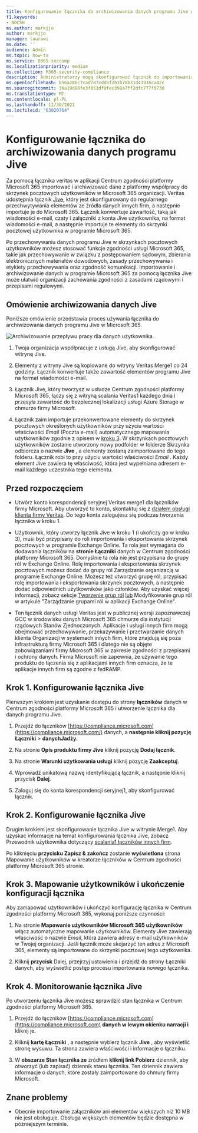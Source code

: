 ```yaml
---
title: Konfigurowanie łącznika do archiwizowania danych programu Jive w Microsoft 365
f1.keywords:
- NOCSH
ms.author: markjjo
author: markjjo
manager: laurawi
ms.date: ''
audience: Admin
ms.topic: how-to
ms.service: O365-seccomp
ms.localizationpriority: medium
ms.collection: M365-security-compliance
description: Administratorzy mogą skonfigurować łącznik do importowania i archiwizowania danych programu Jive z usługi Veritas w Microsoft 365. Ten łącznik umożliwia archiwizowanie danych innych firm w programie Microsoft 365 w celu zarządzania danymi innych firm za pomocą funkcji zgodności, takich jak archiwizacja ze względu na przepisy prawne, wyszukiwanie zawartości i zasady przechowywania.
ms.openlocfilehash: b56a286c7cad787cddbf2b1b78b31d43916ca42c
ms.sourcegitcommit: 36a19d80fe3f053df0fec398a7ff2dfc777f9730
ms.translationtype: MT
ms.contentlocale: pl-PL
ms.lasthandoff: 12/30/2021
ms.locfileid: "63020764"
---
```

# <a name="set-up-a-connector-to-archive-jive-data"></a>Konfigurowanie łącznika do archiwizowania danych programu Jive

Za pomocą łącznika veritas w aplikacji Centrum zgodności platformy Microsoft 365 importować i archiwizować dane z platformy współpracy do skrzynek pocztowych użytkowników w Microsoft 365 organizacji. Veritas udostępnia łącznik [Jive](https://globanet.com/jive/), który jest skonfigurowany do regularnego przechwytywania elementów ze źródła danych innych firm, a następnie importuje je do Microsoft 365. Łącznik konwertuje zawartość, taką jak wiadomości e-mail, czaty i załączniki z konta Jive użytkownika, na format wiadomości e-mail, a następnie importuje te elementy do skrzynki pocztowej użytkownika w programie Microsoft 365.

Po przechowywaniu danych programu Jive w skrzynkach pocztowych użytkowników możesz stosować funkcje zgodności usługi Microsoft 365, takie jak przechowywanie w związku z postępowaniem sądowym, zbierania elektronicznych materiałów dowodowych, zasady przechowywania i etykiety przechowywania oraz zgodność komunikacji. Importowanie i archiwizowanie danych w programie Microsoft 365 za pomocą łącznika Jive może ułatwić organizacji zachowania zgodności z zasadami rządowymi i przepisami regulowymi.

## <a name="overview-of-archiving-jive-data"></a>Omówienie archiwizowania danych Jive

Poniższe omówienie przedstawia proces używania łącznika do archiwizowania danych programu Jive w Microsoft 365.

![Archiwizowanie przepływu pracy dla danych użytkownika.](../media/JiveConnectorWorkflow.png)

1. Twoja organizacja współpracuje z usługą Jive, aby skonfigurować witrynę Jive.

2. Elementy z witryny Jive są kopiowane do witryny Veritas Merge1 co 24 godziny. Łącznik konwertuje także zawartość elementów programu Jive na format wiadomości e-mail.

3. Łącznik Jive, który tworzysz w usłudze Centrum zgodności platformy Microsoft 365, łączy się z witryną scalania Veritas1 każdego dnia i przesyła zawartość do bezpiecznej lokalizacji usługi Azure Storage w chmurze firmy Microsoft.

4. Łącznik zaim importuje przekonwertowane elementy do skrzynek pocztowych określonych użytkowników przy użyciu wartości właściwości *Email* (Poczta e-mail) automatycznego mapowania użytkowników zgodnie z opisem w [kroku 3](#step-3-map-users-and-complete-the-connector-setup). W skrzynkach pocztowych użytkowników zostanie utworzony nowy podfolder w folderze Skrzynka odbiorcza o nazwie **Jive** , a elementy zostaną zaimportowane do tego folderu. Łącznik robi to przy użyciu wartości właściwości *Email* . Każdy element Jive zawiera tę właściwość, która jest wypełniana adresem e-mail każdego uczestnika tego elementu.

## <a name="before-you-begin"></a>Przed rozpoczęciem

- Utwórz konto korespondencji seryjnej Veritas merge1 dla łączników firmy Microsoft. Aby utworzyć to konto, skontaktuj się z [działem obsługi klienta firmy Veritas](https://www.veritas.com/content/support/). Do tego konta zalogujesz się podczas tworzenia łącznika w kroku 1.

- Użytkownik, który utworzy łącznik Jive w kroku 1 (i ukończy go w kroku 3), musi być przypisany do roli importowania i eksportowania skrzynek pocztowych w programie Exchange Online. Ta rola jest wymagana do dodawania łączników na **stronie Łączniki** danych w Centrum zgodności platformy Microsoft 365. Domyślnie ta rola nie jest przypisana do grupy ról w Exchange Online. Rolę importowania i eksportowania skrzynek pocztowych możesz dodać do grupy ról Zarządzanie organizacją w programie Exchange Online. Możesz też utworzyć grupę ról, przypisać rolę importowania i eksportowania skrzynek pocztowych, a następnie dodać odpowiednich użytkowników jako członków. Aby uzyskać więcej informacji, zobacz sekcje [Tworzenie grup ról](/Exchange/permissions-exo/role-groups#create-role-groups) [lub](/Exchange/permissions-exo/role-groups#modify-role-groups) Modyfikowanie grup ról w artykule "Zarządzanie grupami ról w aplikacji Exchange Online".

- Ten łącznik danych usługi Veritas jest w publicznej wersji zapoznawczej GCC w środowisku danych Microsoft 365 chmurze dla instytucji rządowych Stanów Zjednoczonych. Aplikacje i usługi innych firm mogą obejmować przechowywanie, przekazywanie i przetwarzanie danych klienta Organizacji w systemach innych firm, które znajdują się poza infrastrukturą firmy Microsoft 365 i dlatego nie są objęte zobowiązaniami firmy Microsoft 365 w zakresie zgodności z przepisami i ochrony danych. Firma Microsoft nie zapewnia, że używanie tego produktu do łączenia się z aplikacjami innych firm oznacza, że te aplikacje innych firm są zgodne z fedRAMP.

## <a name="step-1-set-up-the-jive-connector"></a>Krok 1. Konfigurowanie łącznika Jive

Pierwszym krokiem jest uzyskanie dostępu do strony **łączników** danych w Centrum zgodności platformy Microsoft 365 i utworzenie łącznika dla danych programu Jive.

1. Przejdź do łączników [https://compliance.microsoft.com](https://compliance.microsoft.com/) danych, a **następnie kliknij pozycję Łączniki** >  **danychJadży**.

2. Na stronie **Opis produktu firmy Jive** kliknij pozycję **Dodaj łącznik**.

3. Na stronie **Warunki użytkowania usługi** kliknij pozycję **Zaakceptuj**.

4. Wprowadź unikatową nazwę identyfikującą łącznik, a następnie kliknij przycisk **Dalej**.

5. Zaloguj się do konta korespondencji seryjnej1, aby skonfigurować łącznik.

## <a name="step-2-configure-the-jive-connector"></a>Krok 2. Konfigurowanie łącznika Jive

Drugim krokiem jest skonfigurowanie łącznika Jive w witrynie Merge1. Aby uzyskać informacje na temat konfigurowania łącznika Jive, zobacz Przewodnik użytkownika dotyczący [scalania1 łączników innych firm](https://docs.ms.merge1.globanetportal.com/Merge1%20Third-Party%20Connectors%20Jive%20User%20Guide.pdf).

Po kliknięciu **przycisku Zapisz & zakończ** zostanie **wyświetlona** strona Mapowanie użytkowników w kreatorze łączników w Centrum zgodności platformy Microsoft 365 stronie.

## <a name="step-3-map-users-and-complete-the-connector-setup"></a>Krok 3. Mapowanie użytkowników i ukończenie konfiguracji łącznika

Aby zamapować użytkowników i ukończyć konfigurację łącznika w Centrum zgodności platformy Microsoft 365, wykonaj poniższe czynności:

1. Na stronie **Mapowanie użytkowników Microsoft 365 użytkowników** włącz automatyczne mapowanie użytkowników. Elementy Jive zawierają właściwość o nazwie *Email*, która zawiera adresy e-mail użytkowników w Twojej organizacji. Jeśli łącznik może skojarzyć ten adres z Microsoft 365, elementy są importowane do skrzynki pocztowej tego użytkownika.

2. Kliknij **przycisk** Dalej, przejrzyj ustawienia i przejdź do strony Łączniki danych, aby wyświetlić postęp procesu importowania nowego łącznika.

## <a name="step-4-monitor-the-jive-connector"></a>Krok 4. Monitorowanie łącznika Jive

Po utworzeniu łącznika Jive możesz sprawdzić stan łącznika w Centrum zgodności platformy Microsoft 365.

1. Przejdź do łączników [https://compliance.microsoft.com](https://compliance.microsoft.com) **danych w lewym okienku narracji i** kliknij je.

2. Kliknij **kartę Łączniki** , a następnie wybierz łącznik **Jive** , aby wyświetlić stronę wysuwu. Ta strona zawiera właściwości i informacje o łączniku.

3. W **obszarze Stan łącznika ze** źródłem **kliknij link Pobierz** dziennik, aby otworzyć (lub zapisać) dziennik stanu łącznika. Ten dziennik zawiera informacje o danych, które zostały zaimportowane do chmury firmy Microsoft.

## <a name="known-issues"></a>Znane problemy

- Obecnie importowanie załączników ani elementów większych niż 10 MB nie jest obsługuje. Obsługa większych elementów będzie dostępna w późniejszym terminie.